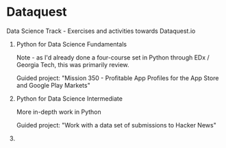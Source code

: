 # Dataquest
Data Science Track - Exercises and activities towards Dataquest.io

1. Python for Data Science Fundamentals
  
    Note - as I'd already done a four-course set in Python through EDx / Georgia Tech, this was primarily review.
  
    Guided project: "Mission 350 - Profitable App Profiles for the App Store and Google Play Markets"
  
2. Python for Data Science Intermediate
  
    More in-depth work in Python
  
    Guided project: "Work with a data set of submissions to Hacker News"
  
3. 

